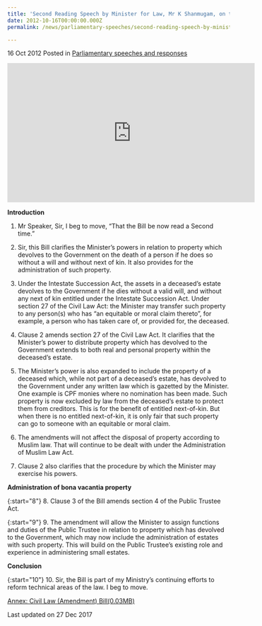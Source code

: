 ```yaml
---
title: 'Second Reading Speech by Minister for Law, Mr K Shanmugam, on the Civil Law (Amendment) Bill'
date: 2012-10-16T00:00:00.000Z
permalink: /news/parliamentary-speeches/second-reading-speech-by-minister-for-law-mr-k-shanmugam-on-the-civil-law-amendment-bill/

---
```




16 Oct 2012 Posted in [Parliamentary speeches and responses](/news/parliamentary-speeches)

<div class="bp-youtube">
<iframe title="video: Speech by Minister for Law on the Civil Law (Amendment) Bill" width="560" height="315" src="https://www.youtube.com/embed/ku-jL9nm16U" frameborder="0" allow="accelerometer; autoplay; encrypted-media; gyroscope; picture-in-picture" allowfullscreen></iframe>      
</div>

**Introduction**


1. Mr Speaker, Sir, I beg to move, “That the Bill be now read a Second time.”

2. Sir, this Bill clarifies the Minister’s powers in relation to property which devolves to the Government on the death of a person if he does so without a will and without next of kin. It also provides for the administration of such property.

3. Under the Intestate Succession Act, the assets in a deceased’s estate devolves to the Government if he dies without a valid will, and without any next of kin entitled under the Intestate Succession Act. Under section 27 of the Civil Law Act: the Minister may transfer such property to any person(s) who has “an equitable or moral claim thereto”, for example, a person who has taken care of, or provided for, the deceased.

4. Clause 2 amends section 27 of the Civil Law Act. It clarifies that the Minister’s power to distribute property which has devolved to the Government extends to both real and personal property within the deceased’s estate.

5. The Minister’s power is also expanded to include the property of a deceased which, while not part of a deceased’s estate, has devolved to the Government under any written law which is gazetted by the Minister. One example is CPF monies where no nomination has been made. Such property is now excluded by law from the deceased’s estate to protect them from creditors. This is for the benefit of entitled next-of-kin. But when there is no entitled next-of-kin, it is only fair that such property can go to someone with an equitable or moral claim.

6. The amendments will not affect the disposal of property according to Muslim law. That will continue to be dealt with under the Administration of Muslim Law Act.

7. Clause 2 also clarifies that the procedure by which the Minister may exercise his powers.

**Administration of bona vacantia property**

{:start="8"}
8. Clause 3 of the Bill amends section 4 of the Public Trustee Act.

{:start="9"}
9. The amendment will allow the Minister to assign functions and duties of the Public Trustee in relation to property which has devolved to the Government, which may now include the administration of estates with such property. This will build on the Public Trustee’s existing role and experience in administering small estates.


**Conclusion**

{:start="10"}
10. Sir, the Bill is part of my Ministry’s continuing efforts to reform technical areas of the law. I beg to move.


[Annex: Civil Law (Amendment) Bill(0.03MB)](/files/news/parliamentary-speeches/2012/10/linkclick3584.pdf)


<p class="right-side-updated">Last updated on 27 Dec 2017</p> 
